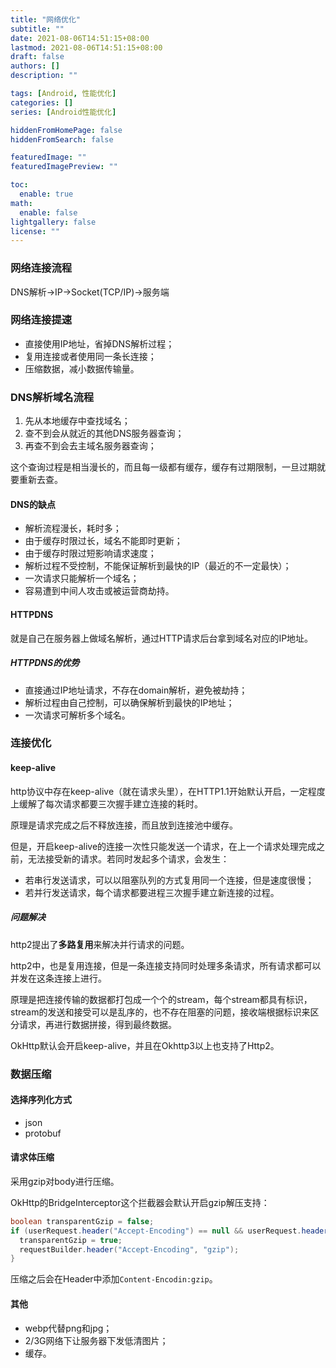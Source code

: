 ```yaml
---
title: "网络优化"
subtitle: ""
date: 2021-08-06T14:51:15+08:00
lastmod: 2021-08-06T14:51:15+08:00
draft: false
authors: []
description: ""

tags: [Android, 性能优化]
categories: []
series: [Android性能优化]

hiddenFromHomePage: false
hiddenFromSearch: false

featuredImage: ""
featuredImagePreview: ""

toc:
  enable: true
math:
  enable: false
lightgallery: false
license: ""
---
```


<!--more-->

### 网络连接流程

DNS解析->IP->Socket(TCP/IP)->服务端

### 网络连接提速

- 直接使用IP地址，省掉DNS解析过程；
- 复用连接或者使用同一条长连接；
- 压缩数据，减小数据传输量。

### DNS解析域名流程

1. 先从本地缓存中查找域名；
2. 查不到会从就近的其他DNS服务器查询；
3. 再查不到会去主域名服务器查询；

这个查询过程是相当漫长的，而且每一级都有缓存，缓存有过期限制，一旦过期就要重新去查。

#### DNS的缺点

- 解析流程漫长，耗时多；
- 由于缓存时限过长，域名不能即时更新；
- 由于缓存时限过短影响请求速度；
- 解析过程不受控制，不能保证解析到最快的IP（最近的不一定最快）；
- 一次请求只能解析一个域名；
- 容易遭到中间人攻击或被运营商劫持。

#### HTTPDNS

就是自己在服务器上做域名解析，通过HTTP请求后台拿到域名对应的IP地址。

##### HTTPDNS的优势

- 直接通过IP地址请求，不存在domain解析，避免被劫持；
- 解析过程由自己控制，可以确保解析到最快的IP地址；
- 一次请求可解析多个域名。

### 连接优化

#### keep-alive

http协议中存在keep-alive（就在请求头里），在HTTP1.1开始默认开启，一定程度上缓解了每次请求都要三次握手建立连接的耗时。

原理是请求完成之后不释放连接，而且放到连接池中缓存。

但是，开启keep-alive的连接一次性只能发送一个请求，在上一个请求处理完成之前，无法接受新的请求。若同时发起多个请求，会发生：

- 若串行发送请求，可以以阻塞队列的方式复用同一个连接，但是速度很慢；
- 若并行发送请求，每个请求都要进程三次握手建立新连接的过程。

##### 问题解决

http2提出了**多路复用**来解决并行请求的问题。

http2中，也是复用连接，但是一条连接支持同时处理多条请求，所有请求都可以并发在这条连接上进行。

原理是把连接传输的数据都打包成一个个的stream，每个stream都具有标识，stream的发送和接受可以是乱序的，也不存在阻塞的问题，接收端根据标识来区分请求，再进行数据拼接，得到最终数据。

OkHttp默认会开启keep-alive，并且在Okhttp3以上也支持了Http2。

### 数据压缩

#### 选择序列化方式

- json
- protobuf

#### 请求体压缩

采用gzip对body进行压缩。

OkHttp的BridgeInterceptor这个拦截器会默认开启gzip解压支持：

```java
boolean transparentGzip = false;
if (userRequest.header("Accept-Encoding") == null && userRequest.header("Range") == null) {
  transparentGzip = true;
  requestBuilder.header("Accept-Encoding", "gzip");
}
```

压缩之后会在Header中添加`Content-Encodin:gzip`。

#### 其他

- webp代替png和jpg；
- 2/3G网络下让服务器下发低清图片；
- 缓存。
